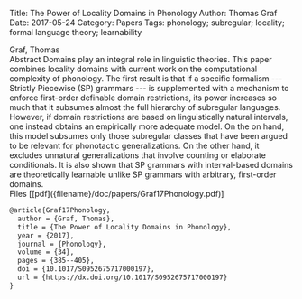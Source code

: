 Title: The Power of Locality Domains in Phonology
Author: Thomas Graf
Date: 2017-05-24
Category: Papers
Tags: phonology; subregular; locality; formal language theory; learnability

<div markdown class="authors">
Graf, Thomas
</div>

<div markdown class="abstract">
<span id="abstract-title">Abstract</span>
Domains play an integral role in linguistic theories.
This paper combines locality domains with current work on the computational complexity of phonology.
The first result is that if a specific formalism --- Strictly Piecewise (SP) grammars --- is supplemented with a mechanism to enforce first-order definable domain restrictions, its power increases so much that it subsumes almost the full hierarchy of subregular languages.
However, if domain restrictions are based on linguistically natural intervals, one instead obtains an empirically more adequate model.
On the on hand, this model subsumes only those subregular classes that have been argued to be relevant for phonotactic generalizations.
On the other hand, it excludes unnatural generalizations that involve counting or elaborate conditionals.
It is also shown that SP grammars with interval-based domains are theoretically learnable unlike SP grammars with arbitrary, first-order domains.
</div>

<div markdown class="files">
<span id="files-title">Files</span>
[[pdf]({filename}/doc/papers/Graf17Phonology.pdf)]
</div>

~~~latex
@article{Graf17Phonology,
  author = {Graf, Thomas},
  title = {The Power of Locality Domains in Phonology},
  year = {2017},
  journal = {Phonology},
  volume = {34},
  pages = {385--405},
  doi = {10.1017/S0952675717000197},
  url = {https://dx.doi.org/10.1017/S0952675717000197}
}
~~~
